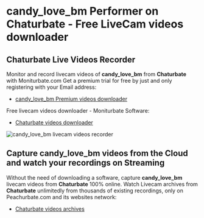 # candy_love_bm Performer on Chaturbate - Free LiveCam videos downloader

## Chaturbate Live Videos Recorder

Monitor and record livecam videos of **candy_love_bm** from **Chaturbate** with Moniturbate.com
Get a premium trial for free by just and only registering with your Email address:
* [candy_love_bm Premium videos downloader](https://moniturbate.com/request-demo-licence-key.html)

Free livecam videos downloader - Moniturbate Software:
* [Chaturbate videos downloader](https://moniturbate.com/moniturbate-download-software.html)

![candy_love_bm livecam videos recorder](https://peachurnet.com/templates/moniturbate-software.png)


## Capture candy_love_bm videos from the Cloud and watch your recordings on Streaming

Without the need of downloading a software, capture **candy_love_bm** livecam videos from **Chaturbate** 100% online.
Watch Livecam archives from **Chaturbate** unlimitedly from thousands of existing recordings, only on Peachurbate.com and its websites network:
* [Chaturbate videos archives](https://peachurnet.com/)
